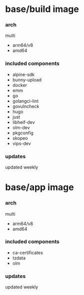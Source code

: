 # base/build image

### arch

multi

* arm64/v8
* amd64

### included components

* alpine-sdk
* bunny-upload
* docker
* emm
* go
* golangci-lint
* govulncheck
* hugo
* just
* libheif-dev
* olm-dev
* pkgconfig
* skopeo
* vips-dev

### updates

updated weekly

# base/app image

### arch

multi

* arm64/v8
* amd64

### included components

* ca-certificates
* tzdata
* olm

### updates

updated weekly
